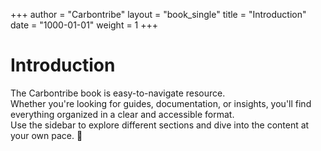 +++
author = "Carbontribe"
layout = "book_single"
title = "Introduction"
date = "1000-01-01"
weight = 1
+++

# Introduction

The Carbontribe book is easy-to-navigate resource.  
Whether you're looking for guides, documentation, or insights, you'll find everything organized in a clear and accessible format.  
Use the sidebar to explore different sections and dive into the content at your own pace. 🚀  
